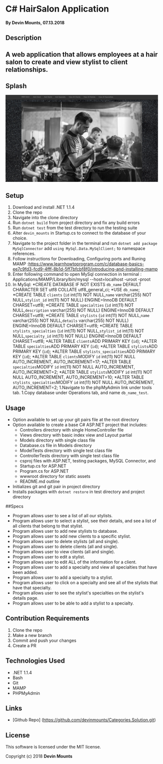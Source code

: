 ﻿# C# HairSalon Application

#### By Devin Mounts, 07.13.2018

## Description

## A web application that allows employees at a hair salon to create and view stylist to client relationships.

## Splash
![Welcome Page](/cover.png)

## Setup

1. Download and install .NET 1.1.4
1. Clone the repo
1. Navigate into the clone directory
1. Run `dotnet build` from project directory and fix any build errors
1. Run `dotnet test` from the test directory to run the testing suite
1. Alter `devin_mounts` in Startup.cs to connect to the database of your choice.
1. Navigate to the project folder in the terminal and run `dotnet add package MySqlConnector` add `using MySql.Data.MySqlClient;` to namespace references. 
1. Follow instructions for Downloading, Configuring ports and Runing MAMP :https://www.learnhowtoprogram.com/c/database-basics-ee7c9fd3-fcd9-4fff-8b1d-5ff7bfcbf8f0/introducing-and-installing-mamp
1. Enter following command to open MySql connection in terminal : Applications/MAMP/Library/bin/mysql --host=localhost -uroot -proot
1. In MySql:
  *CREATE DATABASE IF NOT EXISTS `db_name` DEFAULT CHARACTER SET utf8 COLLATE utf8_general_ci;
  *USE `db_name`;
  *CREATE TABLE `clients` (`id` int(11) NOT NULL,`name` varchar(255) NOT NULL,`stylist_id` int(11) NOT NULL) ENGINE=InnoDB DEFAULT CHARSET=utf8;
  *CREATE TABLE `specialties` (`id` int(11) NOT NULL,`description` varchar(255) NOT NULL) ENGINE=InnoDB DEFAULT CHARSET=utf8;
  *CREATE TABLE `stylists` (`id` int(11) NOT NULL,`name` varchar(255) NOT NULL,`details` varchar(255) NOT NULL) ENGINE=InnoDB DEFAULT CHARSET=utf8;
  *CREATE TABLE `stylists_specialties` (`id` int(11) NOT NULL,`stylist_id` int(11) NOT NULL,`specialty_id` int(11) NOT NULL) ENGINE=InnoDB DEFAULT CHARSET=utf8;
  *ALTER TABLE `clients`ADD PRIMARY KEY (`id`);
  *ALTER TABLE `specialties`ADD PRIMARY KEY (`id`);
  *ALTER TABLE `stylists`ADD PRIMARY KEY (`id`);
  *ALTER TABLE `stylists_specialties`ADD PRIMARY KEY (`id`);
  *ALTER TABLE `clients`MODIFY `id` int(11) NOT NULL AUTO_INCREMENT, AUTO_INCREMENT=17;
  *ALTER TABLE `specialties`MODIFY `id` int(11) NOT NULL AUTO_INCREMENT, AUTO_INCREMENT=2;
  *ALTER TABLE `stylists`MODIFY `id` int(11) NOT NULL AUTO_INCREMENT, AUTO_INCREMENT=10;
  *ALTER TABLE `stylists_specialties`MODIFY `id` int(11) NOT NULL AUTO_INCREMENT, AUTO_INCREMENT=2;
1.Navigate to the phpMyAdmin link under tools tab.
1.Copy database under Operations tab, and name `db_name_test`.

## Usage

* Option available to set up your git pairs file at the root directory
* Option available to create a base C# ASP.NET project that includes:
  * Controllers directory with single HomeController file
  * Views directory with basic index view and Layout partial
  * Models directory with single class file
  * Database.cs file in Models directory
  * ModelTests directory with single test class file
  * ControllerTests directory with single test class file
  * csproj files with ASP.NET, testing packages, MySQL Connector, and 
  * Startup.cs for ASP.NET
  * Program.cs for ASP.NET
  * wwwroot directory for static assets
  * README.md outline
* Initializes git and git pair in project directory
* Installs packages with `dotnet restore` in test directory and project directory

##Specs

* Program allows user to see a list of all our stylists.
* Program allows user to select a stylist, see their details, and see a list of all clients that belong to that stylist.
* Program allows user to add new stylists to database.
* Program allows user to add new clients to a specific stylist.
* Program allows user to delete stylists (all and single).
* Program allows user to delete clients (all and single).
* Program allows user to view clients (all and single).
* Program allows user to edit a stylist.
* Program allows user to edit ALL of the information for a client.
* Program allows user to add a specialty and view all specialties that have been added.
* Program allows user to add a specialty to a stylist.
* Program allows user to click on a specialty and see all of the stylists that have that specialty.
* Program allows user to see the stylist's specialties on the stylist's details page.
* Program allows user to be able to add a stylist to a specialty.

## Contribution Requirements

1. Clone the repo
1. Make a new branch
1. Commit and push your changes
1. Create a PR

## Technologies Used

* .NET 1.1.4
* Bash
* Git
* MAMP
* PHPMyAdmin

## Links

* [Github Repo] (https://github.com/devinmounts/Categories.Solution.git)

## License

This software is licensed under the MIT license.

Copyright (c) 2018 **Devin Mounts**